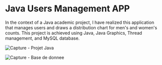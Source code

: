 # Java Users Management APP

In the context of a Java academic project, I have realized this application that manages users and draws a distribution chart for men's and
women's counts. This project is achieved using Java, Java Graphics, Thread management, and MySQL database.

![Capture - Projet Java](https://github.com/wassimbentaleb/Java-database-and-graphics/assets/80058340/b581ee46-6583-46ec-9420-be7c5a627696)


![Capture - Base de donnee](https://github.com/wassimbentaleb/Java-database-and-graphics/assets/80058340/76a1a65b-a777-44bf-8609-6c70f0d80f51)
